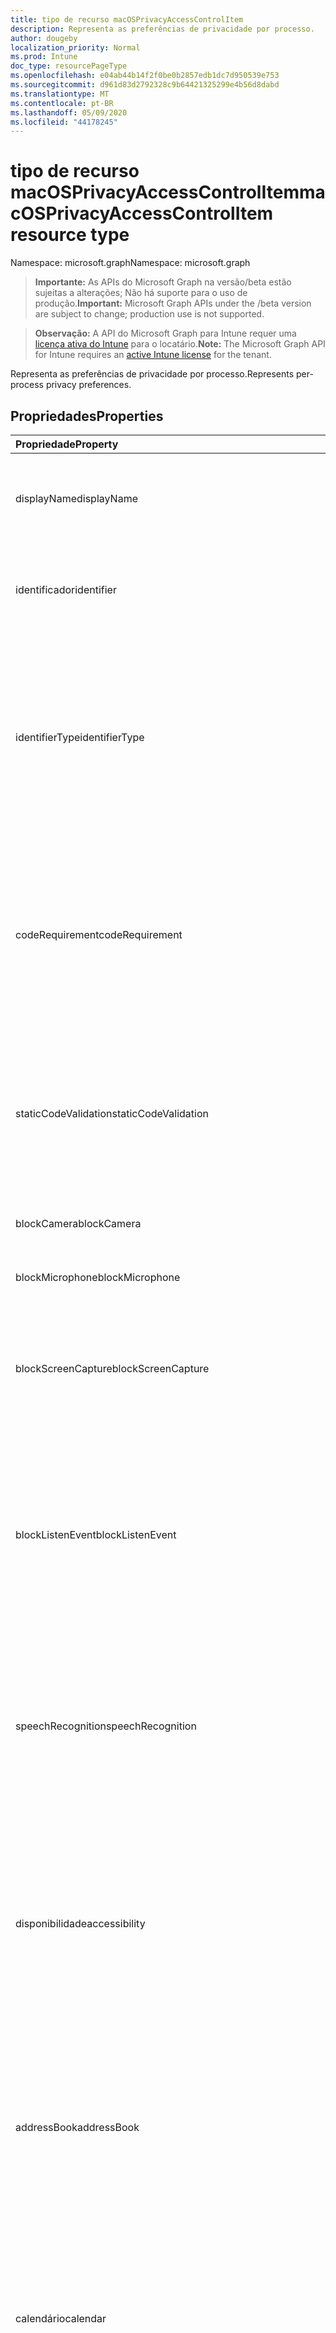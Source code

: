 ```yaml
---
title: tipo de recurso macOSPrivacyAccessControlItem
description: Representa as preferências de privacidade por processo.
author: dougeby
localization_priority: Normal
ms.prod: Intune
doc_type: resourcePageType
ms.openlocfilehash: e04ab44b14f2f0be0b2857edb1dc7d950539e753
ms.sourcegitcommit: d961d83d2792328c9b64421325299e4b56d8dabd
ms.translationtype: MT
ms.contentlocale: pt-BR
ms.lasthandoff: 05/09/2020
ms.locfileid: "44178245"
---
```

# <a name="macosprivacyaccesscontrolitem-resource-type"></a><span data-ttu-id="47438-103">tipo de recurso macOSPrivacyAccessControlItem</span><span class="sxs-lookup"><span data-stu-id="47438-103">macOSPrivacyAccessControlItem resource type</span></span>

<span data-ttu-id="47438-104">Namespace: microsoft.graph</span><span class="sxs-lookup"><span data-stu-id="47438-104">Namespace: microsoft.graph</span></span>

> <span data-ttu-id="47438-105">**Importante:** As APIs do Microsoft Graph na versão/beta estão sujeitas a alterações; Não há suporte para o uso de produção.</span><span class="sxs-lookup"><span data-stu-id="47438-105">**Important:** Microsoft Graph APIs under the /beta version are subject to change; production use is not supported.</span></span>

> <span data-ttu-id="47438-106">**Observação:** A API do Microsoft Graph para Intune requer uma [licença ativa do Intune](https://go.microsoft.com/fwlink/?linkid=839381) para o locatário.</span><span class="sxs-lookup"><span data-stu-id="47438-106">**Note:** The Microsoft Graph API for Intune requires an [active Intune license](https://go.microsoft.com/fwlink/?linkid=839381) for the tenant.</span></span>

<span data-ttu-id="47438-107">Representa as preferências de privacidade por processo.</span><span class="sxs-lookup"><span data-stu-id="47438-107">Represents per-process privacy preferences.</span></span>

## <a name="properties"></a><span data-ttu-id="47438-108">Propriedades</span><span class="sxs-lookup"><span data-stu-id="47438-108">Properties</span></span>
|<span data-ttu-id="47438-109">Propriedade</span><span class="sxs-lookup"><span data-stu-id="47438-109">Property</span></span>|<span data-ttu-id="47438-110">Tipo</span><span class="sxs-lookup"><span data-stu-id="47438-110">Type</span></span>|<span data-ttu-id="47438-111">Descrição</span><span class="sxs-lookup"><span data-stu-id="47438-111">Description</span></span>|
|:---|:---|:---|
|<span data-ttu-id="47438-112">displayName</span><span class="sxs-lookup"><span data-stu-id="47438-112">displayName</span></span>|<span data-ttu-id="47438-113">Cadeia de caracteres</span><span class="sxs-lookup"><span data-stu-id="47438-113">String</span></span>|<span data-ttu-id="47438-114">O nome de exibição do aplicativo, processo ou executável.</span><span class="sxs-lookup"><span data-stu-id="47438-114">The display name of the app, process, or executable.</span></span>|
|<span data-ttu-id="47438-115">identificador</span><span class="sxs-lookup"><span data-stu-id="47438-115">identifier</span></span>|<span data-ttu-id="47438-116">Cadeia de Caracteres</span><span class="sxs-lookup"><span data-stu-id="47438-116">String</span></span>|<span data-ttu-id="47438-117">O caminho ou a ID do pacote do aplicativo, processo ou executável.</span><span class="sxs-lookup"><span data-stu-id="47438-117">The bundle ID or path of the app, process, or executable.</span></span>|
|<span data-ttu-id="47438-118">identifierType</span><span class="sxs-lookup"><span data-stu-id="47438-118">identifierType</span></span>|[<span data-ttu-id="47438-119">macOSProcessIdentifierType</span><span class="sxs-lookup"><span data-stu-id="47438-119">macOSProcessIdentifierType</span></span>](../resources/intune-deviceconfig-macosprocessidentifiertype.md)|<span data-ttu-id="47438-120">Uma ID de pacote é usada para identificar um aplicativo.</span><span class="sxs-lookup"><span data-stu-id="47438-120">A bundle ID is used to identify an app.</span></span> <span data-ttu-id="47438-121">Um caminho é usado para identificar um processo ou executável.</span><span class="sxs-lookup"><span data-stu-id="47438-121">A path is used to identify a process or executable.</span></span> <span data-ttu-id="47438-122">Os valores possíveis são: `bundleID` e `path`.</span><span class="sxs-lookup"><span data-stu-id="47438-122">Possible values are: `bundleID`, `path`.</span></span>|
|<span data-ttu-id="47438-123">codeRequirement</span><span class="sxs-lookup"><span data-stu-id="47438-123">codeRequirement</span></span>|<span data-ttu-id="47438-124">Cadeia de Caracteres</span><span class="sxs-lookup"><span data-stu-id="47438-124">String</span></span>|<span data-ttu-id="47438-125">Insira o requisito de código, que pode ser obtido com o comando "codesign – display-r –" no aplicativo de terminal.</span><span class="sxs-lookup"><span data-stu-id="47438-125">Enter the code requirement, which can be obtained with the command 'codesign –display -r –' in the Terminal app.</span></span> <span data-ttu-id="47438-126">Inclua tudo após "=>".</span><span class="sxs-lookup"><span data-stu-id="47438-126">Include everything after '=>'.</span></span>|
|<span data-ttu-id="47438-127">staticCodeValidation</span><span class="sxs-lookup"><span data-stu-id="47438-127">staticCodeValidation</span></span>|<span data-ttu-id="47438-128">Boolean</span><span class="sxs-lookup"><span data-stu-id="47438-128">Boolean</span></span>|<span data-ttu-id="47438-129">Valida estaticamente o requisito de código.</span><span class="sxs-lookup"><span data-stu-id="47438-129">Statically validates the code requirement.</span></span> <span data-ttu-id="47438-130">Use essa configuração se o processo invalida sua assinatura de código dinâmico.</span><span class="sxs-lookup"><span data-stu-id="47438-130">Use this setting if the process invalidates its dynamic code signature.</span></span>|
|<span data-ttu-id="47438-131">blockCamera</span><span class="sxs-lookup"><span data-stu-id="47438-131">blockCamera</span></span>|<span data-ttu-id="47438-132">Boolean</span><span class="sxs-lookup"><span data-stu-id="47438-132">Boolean</span></span>|<span data-ttu-id="47438-133">Bloquear o acesso ao aplicativo de câmera.</span><span class="sxs-lookup"><span data-stu-id="47438-133">Block access to camera app.</span></span>|
|<span data-ttu-id="47438-134">blockMicrophone</span><span class="sxs-lookup"><span data-stu-id="47438-134">blockMicrophone</span></span>|<span data-ttu-id="47438-135">Boolean</span><span class="sxs-lookup"><span data-stu-id="47438-135">Boolean</span></span>|<span data-ttu-id="47438-136">Bloquear o acesso ao microfone.</span><span class="sxs-lookup"><span data-stu-id="47438-136">Block access to microphone.</span></span>|
|<span data-ttu-id="47438-137">blockScreenCapture</span><span class="sxs-lookup"><span data-stu-id="47438-137">blockScreenCapture</span></span>|<span data-ttu-id="47438-138">Boolean</span><span class="sxs-lookup"><span data-stu-id="47438-138">Boolean</span></span>|<span data-ttu-id="47438-139">Bloquear o aplicativo para capturar o conteúdo da exibição do sistema.</span><span class="sxs-lookup"><span data-stu-id="47438-139">Block app from capturing contents of system display.</span></span> <span data-ttu-id="47438-140">Requer o macOS 10,15 ou posterior.</span><span class="sxs-lookup"><span data-stu-id="47438-140">Requires macOS 10.15 or later.</span></span>|
|<span data-ttu-id="47438-141">blockListenEvent</span><span class="sxs-lookup"><span data-stu-id="47438-141">blockListenEvent</span></span>|<span data-ttu-id="47438-142">Boolean</span><span class="sxs-lookup"><span data-stu-id="47438-142">Boolean</span></span>|<span data-ttu-id="47438-143">Bloquear o aplicativo ou processo de ouvir eventos de dispositivos de entrada, como mouse, teclado e trackpad. Requer o macOS 10,15 ou posterior.</span><span class="sxs-lookup"><span data-stu-id="47438-143">Block the app or process from listening to events from input devices such as mouse, keyboard, and trackpad.Requires macOS 10.15 or later.</span></span>|
|<span data-ttu-id="47438-144">speechRecognition</span><span class="sxs-lookup"><span data-stu-id="47438-144">speechRecognition</span></span>|[<span data-ttu-id="47438-145">habilitação</span><span class="sxs-lookup"><span data-stu-id="47438-145">enablement</span></span>](../resources/intune-shared-enablement.md)|<span data-ttu-id="47438-146">Permitir ou bloquear o acesso ao recurso de reconhecimento de fala do sistema.</span><span class="sxs-lookup"><span data-stu-id="47438-146">Allow or block access to system speech recognition facility.</span></span> <span data-ttu-id="47438-147">Os valores possíveis são: `notConfigured`, `enabled`, `disabled`.</span><span class="sxs-lookup"><span data-stu-id="47438-147">Possible values are: `notConfigured`, `enabled`, `disabled`.</span></span>|
|<span data-ttu-id="47438-148">disponibilidade</span><span class="sxs-lookup"><span data-stu-id="47438-148">accessibility</span></span>|[<span data-ttu-id="47438-149">habilitação</span><span class="sxs-lookup"><span data-stu-id="47438-149">enablement</span></span>](../resources/intune-shared-enablement.md)|<span data-ttu-id="47438-150">Permitir que o aplicativo ou processo controle o Mac por meio do subsistema de acessibilidade.</span><span class="sxs-lookup"><span data-stu-id="47438-150">Allow the app or process to control the Mac via the Accessibility subsystem.</span></span> <span data-ttu-id="47438-151">Os valores possíveis são: `notConfigured`, `enabled`, `disabled`.</span><span class="sxs-lookup"><span data-stu-id="47438-151">Possible values are: `notConfigured`, `enabled`, `disabled`.</span></span>|
|<span data-ttu-id="47438-152">addressBook</span><span class="sxs-lookup"><span data-stu-id="47438-152">addressBook</span></span>|[<span data-ttu-id="47438-153">habilitação</span><span class="sxs-lookup"><span data-stu-id="47438-153">enablement</span></span>](../resources/intune-shared-enablement.md)|<span data-ttu-id="47438-154">Permitir ou bloquear o acesso a informações de contato gerenciadas pelos contatos.</span><span class="sxs-lookup"><span data-stu-id="47438-154">Allow or block access to contact information managed by Contacts.</span></span> <span data-ttu-id="47438-155">Os valores possíveis são: `notConfigured`, `enabled`, `disabled`.</span><span class="sxs-lookup"><span data-stu-id="47438-155">Possible values are: `notConfigured`, `enabled`, `disabled`.</span></span>|
|<span data-ttu-id="47438-156">calendário</span><span class="sxs-lookup"><span data-stu-id="47438-156">calendar</span></span>|[<span data-ttu-id="47438-157">habilitação</span><span class="sxs-lookup"><span data-stu-id="47438-157">enablement</span></span>](../resources/intune-shared-enablement.md)|<span data-ttu-id="47438-158">Permitir ou bloquear o acesso a informações de evento gerenciadas pelo calendário.</span><span class="sxs-lookup"><span data-stu-id="47438-158">Allow or block access to event information managed by Calendar.</span></span> <span data-ttu-id="47438-159">Os valores possíveis são: `notConfigured`, `enabled`, `disabled`.</span><span class="sxs-lookup"><span data-stu-id="47438-159">Possible values are: `notConfigured`, `enabled`, `disabled`.</span></span>|
|<span data-ttu-id="47438-160">lembretes</span><span class="sxs-lookup"><span data-stu-id="47438-160">reminders</span></span>|[<span data-ttu-id="47438-161">habilitação</span><span class="sxs-lookup"><span data-stu-id="47438-161">enablement</span></span>](../resources/intune-shared-enablement.md)|<span data-ttu-id="47438-162">Permitir ou bloquear o acesso a informações gerenciadas por lembretes.</span><span class="sxs-lookup"><span data-stu-id="47438-162">Allow or block access to information managed by Reminders.</span></span> <span data-ttu-id="47438-163">Os valores possíveis são: `notConfigured`, `enabled`, `disabled`.</span><span class="sxs-lookup"><span data-stu-id="47438-163">Possible values are: `notConfigured`, `enabled`, `disabled`.</span></span>|
|<span data-ttu-id="47438-164">fotos</span><span class="sxs-lookup"><span data-stu-id="47438-164">photos</span></span>|[<span data-ttu-id="47438-165">habilitação</span><span class="sxs-lookup"><span data-stu-id="47438-165">enablement</span></span>](../resources/intune-shared-enablement.md)|<span data-ttu-id="47438-166">Permitir ou bloquear o acesso a imagens gerenciadas por fotos.</span><span class="sxs-lookup"><span data-stu-id="47438-166">Allow or block access to images managed by Photos.</span></span> <span data-ttu-id="47438-167">Os valores possíveis são: `notConfigured`, `enabled`, `disabled`.</span><span class="sxs-lookup"><span data-stu-id="47438-167">Possible values are: `notConfigured`, `enabled`, `disabled`.</span></span>|
|<span data-ttu-id="47438-168">mediaLibrary</span><span class="sxs-lookup"><span data-stu-id="47438-168">mediaLibrary</span></span>|[<span data-ttu-id="47438-169">habilitação</span><span class="sxs-lookup"><span data-stu-id="47438-169">enablement</span></span>](../resources/intune-shared-enablement.md)|<span data-ttu-id="47438-170">Permitir ou bloquear o acesso a músicas e à biblioteca de mídia.</span><span class="sxs-lookup"><span data-stu-id="47438-170">Allow or block access to music and the media library.</span></span> <span data-ttu-id="47438-171">Os valores possíveis são: `notConfigured`, `enabled`, `disabled`.</span><span class="sxs-lookup"><span data-stu-id="47438-171">Possible values are: `notConfigured`, `enabled`, `disabled`.</span></span>|
|<span data-ttu-id="47438-172">fileProviderPresence</span><span class="sxs-lookup"><span data-stu-id="47438-172">fileProviderPresence</span></span>|[<span data-ttu-id="47438-173">habilitação</span><span class="sxs-lookup"><span data-stu-id="47438-173">enablement</span></span>](../resources/intune-shared-enablement.md)|<span data-ttu-id="47438-174">Permitir que o aplicativo ou o processo Acesse arquivos gerenciados por uma extensão de provedor de arquivos de outro aplicativo.</span><span class="sxs-lookup"><span data-stu-id="47438-174">Allow the app or process to access files managed by another app’s file provider extension.</span></span> <span data-ttu-id="47438-175">Requer o macOS 10,15 ou posterior.</span><span class="sxs-lookup"><span data-stu-id="47438-175">Requires macOS 10.15 or later.</span></span> <span data-ttu-id="47438-176">.</span><span class="sxs-lookup"><span data-stu-id="47438-176">.</span></span> <span data-ttu-id="47438-177">Os valores possíveis são: `notConfigured`, `enabled`, `disabled`.</span><span class="sxs-lookup"><span data-stu-id="47438-177">Possible values are: `notConfigured`, `enabled`, `disabled`.</span></span>|
|<span data-ttu-id="47438-178">systemPolicyAllFiles</span><span class="sxs-lookup"><span data-stu-id="47438-178">systemPolicyAllFiles</span></span>|[<span data-ttu-id="47438-179">habilitação</span><span class="sxs-lookup"><span data-stu-id="47438-179">enablement</span></span>](../resources/intune-shared-enablement.md)|<span data-ttu-id="47438-180">Controlar o acesso a todos os arquivos protegidos em um dispositivo.</span><span class="sxs-lookup"><span data-stu-id="47438-180">Control access to all protected files on a device.</span></span> <span data-ttu-id="47438-181">Os arquivos podem estar em locais como emails, mensagens, aplicativos e configurações administrativas.</span><span class="sxs-lookup"><span data-stu-id="47438-181">Files might be in locations such as emails, messages, apps, and administrative settings.</span></span> <span data-ttu-id="47438-182">Aplique essa configuração com cuidado.</span><span class="sxs-lookup"><span data-stu-id="47438-182">Apply this setting with caution.</span></span> <span data-ttu-id="47438-183">Os valores possíveis são: `notConfigured`, `enabled`, `disabled`.</span><span class="sxs-lookup"><span data-stu-id="47438-183">Possible values are: `notConfigured`, `enabled`, `disabled`.</span></span>|
|<span data-ttu-id="47438-184">systemPolicySystemAdminFiles</span><span class="sxs-lookup"><span data-stu-id="47438-184">systemPolicySystemAdminFiles</span></span>|[<span data-ttu-id="47438-185">habilitação</span><span class="sxs-lookup"><span data-stu-id="47438-185">enablement</span></span>](../resources/intune-shared-enablement.md)|<span data-ttu-id="47438-186">Permitir que o aplicativo ou o acesse os arquivos usados na administração do sistema.</span><span class="sxs-lookup"><span data-stu-id="47438-186">Allow app or process to access files used in system administration.</span></span> <span data-ttu-id="47438-187">Os valores possíveis são: `notConfigured`, `enabled`, `disabled`.</span><span class="sxs-lookup"><span data-stu-id="47438-187">Possible values are: `notConfigured`, `enabled`, `disabled`.</span></span>|
|<span data-ttu-id="47438-188">systemPolicyDesktopFolder</span><span class="sxs-lookup"><span data-stu-id="47438-188">systemPolicyDesktopFolder</span></span>|[<span data-ttu-id="47438-189">habilitação</span><span class="sxs-lookup"><span data-stu-id="47438-189">enablement</span></span>](../resources/intune-shared-enablement.md)|<span data-ttu-id="47438-190">Permitir ou bloquear o acesso à pasta da área de trabalho.</span><span class="sxs-lookup"><span data-stu-id="47438-190">Allow or block access to Desktop folder.</span></span> <span data-ttu-id="47438-191">Os valores possíveis são: `notConfigured`, `enabled`, `disabled`.</span><span class="sxs-lookup"><span data-stu-id="47438-191">Possible values are: `notConfigured`, `enabled`, `disabled`.</span></span>|
|<span data-ttu-id="47438-192">systemPolicyDocumentsFolder</span><span class="sxs-lookup"><span data-stu-id="47438-192">systemPolicyDocumentsFolder</span></span>|[<span data-ttu-id="47438-193">habilitação</span><span class="sxs-lookup"><span data-stu-id="47438-193">enablement</span></span>](../resources/intune-shared-enablement.md)|<span data-ttu-id="47438-194">Permitir ou bloquear o acesso à pasta documentos.</span><span class="sxs-lookup"><span data-stu-id="47438-194">Allow or block access to Documents folder.</span></span> <span data-ttu-id="47438-195">Os valores possíveis são: `notConfigured`, `enabled`, `disabled`.</span><span class="sxs-lookup"><span data-stu-id="47438-195">Possible values are: `notConfigured`, `enabled`, `disabled`.</span></span>|
|<span data-ttu-id="47438-196">systemPolicyDownloadsFolder</span><span class="sxs-lookup"><span data-stu-id="47438-196">systemPolicyDownloadsFolder</span></span>|[<span data-ttu-id="47438-197">habilitação</span><span class="sxs-lookup"><span data-stu-id="47438-197">enablement</span></span>](../resources/intune-shared-enablement.md)|<span data-ttu-id="47438-198">Permitir ou bloquear o acesso à pasta downloads.</span><span class="sxs-lookup"><span data-stu-id="47438-198">Allow or block access to Downloads folder.</span></span> <span data-ttu-id="47438-199">Os valores possíveis são: `notConfigured`, `enabled`, `disabled`.</span><span class="sxs-lookup"><span data-stu-id="47438-199">Possible values are: `notConfigured`, `enabled`, `disabled`.</span></span>|
|<span data-ttu-id="47438-200">systemPolicyNetworkVolumes</span><span class="sxs-lookup"><span data-stu-id="47438-200">systemPolicyNetworkVolumes</span></span>|[<span data-ttu-id="47438-201">habilitação</span><span class="sxs-lookup"><span data-stu-id="47438-201">enablement</span></span>](../resources/intune-shared-enablement.md)|<span data-ttu-id="47438-202">Permitir ou bloquear o acesso a volumes de rede.</span><span class="sxs-lookup"><span data-stu-id="47438-202">Allow or block access to network volumes.</span></span> <span data-ttu-id="47438-203">Requer o macOS 10,15 ou posterior.</span><span class="sxs-lookup"><span data-stu-id="47438-203">Requires macOS 10.15 or later.</span></span> <span data-ttu-id="47438-204">Os valores possíveis são: `notConfigured`, `enabled`, `disabled`.</span><span class="sxs-lookup"><span data-stu-id="47438-204">Possible values are: `notConfigured`, `enabled`, `disabled`.</span></span>|
|<span data-ttu-id="47438-205">systemPolicyRemovableVolumes</span><span class="sxs-lookup"><span data-stu-id="47438-205">systemPolicyRemovableVolumes</span></span>|[<span data-ttu-id="47438-206">habilitação</span><span class="sxs-lookup"><span data-stu-id="47438-206">enablement</span></span>](../resources/intune-shared-enablement.md)|<span data-ttu-id="47438-207">Controlar o acesso a volumes removíveis no dispositivo, como uma unidade de disco rígido externa.</span><span class="sxs-lookup"><span data-stu-id="47438-207">Control access to removable  volumes on the device, such as an external hard drive.</span></span> <span data-ttu-id="47438-208">Requer o macOS 10,15 ou posterior.</span><span class="sxs-lookup"><span data-stu-id="47438-208">Requires macOS 10.15 or later.</span></span> <span data-ttu-id="47438-209">Os valores possíveis são: `notConfigured`, `enabled`, `disabled`.</span><span class="sxs-lookup"><span data-stu-id="47438-209">Possible values are: `notConfigured`, `enabled`, `disabled`.</span></span>|
|<span data-ttu-id="47438-210">CreateEvent</span><span class="sxs-lookup"><span data-stu-id="47438-210">postEvent</span></span>|[<span data-ttu-id="47438-211">habilitação</span><span class="sxs-lookup"><span data-stu-id="47438-211">enablement</span></span>](../resources/intune-shared-enablement.md)|<span data-ttu-id="47438-212">Controlar o acesso a APIs do CoreGraphics, que são usadas para enviar CGEvents para o fluxo de eventos do sistema.</span><span class="sxs-lookup"><span data-stu-id="47438-212">Control access to CoreGraphics APIs, which are used to send CGEvents to the system event stream.</span></span> <span data-ttu-id="47438-213">Os valores possíveis são: `notConfigured`, `enabled`, `disabled`.</span><span class="sxs-lookup"><span data-stu-id="47438-213">Possible values are: `notConfigured`, `enabled`, `disabled`.</span></span>|
|<span data-ttu-id="47438-214">appleEventsAllowedReceivers</span><span class="sxs-lookup"><span data-stu-id="47438-214">appleEventsAllowedReceivers</span></span>|<span data-ttu-id="47438-215">coleção [macOSAppleEventReceiver](../resources/intune-deviceconfig-macosappleeventreceiver.md)</span><span class="sxs-lookup"><span data-stu-id="47438-215">[macOSAppleEventReceiver](../resources/intune-deviceconfig-macosappleeventreceiver.md) collection</span></span>|<span data-ttu-id="47438-216">Permitir ou negar que o aplicativo ou processo envie um evento Apple restrito para outro aplicativo ou processo.</span><span class="sxs-lookup"><span data-stu-id="47438-216">Allow or deny the app or process to send a restricted Apple event to another app or process.</span></span> <span data-ttu-id="47438-217">Você precisará saber o identificador, o tipo de identificador e o requisito de código do aplicativo ou processo de recebimento.</span><span class="sxs-lookup"><span data-stu-id="47438-217">You will need to know the identifier, identifier type, and code requirement of the receiving app or process.</span></span> <span data-ttu-id="47438-218">Esta coleção pode conter um máximo de 500 elementos.</span><span class="sxs-lookup"><span data-stu-id="47438-218">This collection can contain a maximum of 500 elements.</span></span>|

## <a name="relationships"></a><span data-ttu-id="47438-219">Relações</span><span class="sxs-lookup"><span data-stu-id="47438-219">Relationships</span></span>
<span data-ttu-id="47438-220">Nenhum</span><span class="sxs-lookup"><span data-stu-id="47438-220">None</span></span>

## <a name="json-representation"></a><span data-ttu-id="47438-221">Representação JSON</span><span class="sxs-lookup"><span data-stu-id="47438-221">JSON Representation</span></span>
<span data-ttu-id="47438-222">Veja a seguir uma representação JSON do recurso.</span><span class="sxs-lookup"><span data-stu-id="47438-222">Here is a JSON representation of the resource.</span></span>
<!-- {
  "blockType": "resource",
  "@odata.type": "microsoft.graph.macOSPrivacyAccessControlItem"
}
-->
``` json
{
  "@odata.type": "#microsoft.graph.macOSPrivacyAccessControlItem",
  "displayName": "String",
  "identifier": "String",
  "identifierType": "String",
  "codeRequirement": "String",
  "staticCodeValidation": true,
  "blockCamera": true,
  "blockMicrophone": true,
  "blockScreenCapture": true,
  "blockListenEvent": true,
  "speechRecognition": "String",
  "accessibility": "String",
  "addressBook": "String",
  "calendar": "String",
  "reminders": "String",
  "photos": "String",
  "mediaLibrary": "String",
  "fileProviderPresence": "String",
  "systemPolicyAllFiles": "String",
  "systemPolicySystemAdminFiles": "String",
  "systemPolicyDesktopFolder": "String",
  "systemPolicyDocumentsFolder": "String",
  "systemPolicyDownloadsFolder": "String",
  "systemPolicyNetworkVolumes": "String",
  "systemPolicyRemovableVolumes": "String",
  "postEvent": "String",
  "appleEventsAllowedReceivers": [
    {
      "@odata.type": "microsoft.graph.macOSAppleEventReceiver",
      "codeRequirement": "String",
      "identifier": "String",
      "identifierType": "String",
      "allowed": true
    }
  ]
}
```



